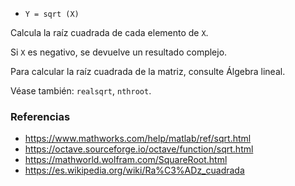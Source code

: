 - `Y = sqrt (X)`

Calcula la raíz cuadrada de cada elemento de `X`.

Si `X` es negativo, se devuelve un resultado complejo.

Para calcular la raíz cuadrada de la matriz, consulte Álgebra lineal.

Véase también: `realsqrt`, `nthroot`.

### Referencias

- https://www.mathworks.com/help/matlab/ref/sqrt.html
- https://octave.sourceforge.io/octave/function/sqrt.html
- https://mathworld.wolfram.com/SquareRoot.html
- https://es.wikipedia.org/wiki/Ra%C3%ADz_cuadrada
